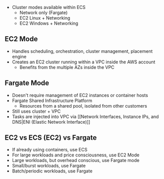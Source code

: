 - Cluster modes available within ECS
	- Network only (Fargate)
	- EC2 Linux + Networking
	- EC2 Windows + Networking

## EC2 Mode

- Handles scheduling, orchestration, cluster management, placement engine
- Creates an EC2 cluster running within a VPC inside the AWS account
	- Benefits from the multiple AZs inside the VPC

## Fargate Mode

- Doesn't require management of EC2 instances or container hosts
- Fargate Shared Infrastructure Platform
	- Resources from a shared pool, isolated from other customers
- Still uses cluster + VPC
- Tasks are injected into VPC via [[Network Interfaces, Instance IPs, and DNS|ENI (Elastic Network Interface)]]

## EC2 vs ECS (EC2) vs Fargate

- If already using containers, use ECS
- For large workloads and price consciousness, use EC2 Mode
- Large workloads, but overhead conscious, use Fargate mode
- Small/burst workloads, use Fargate
- Batch/periodic workloads, use Fargate